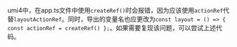 umi4中，在app.ts文件中使用`createRef()`时会报错，因为应该使用`actionRef`代替`layoutActionRef`。同时，导出的变量名也应更改为`const layout = () => { const actionRef = createRef() };`。如果需要复现该问题，可以尝试上述代码。
